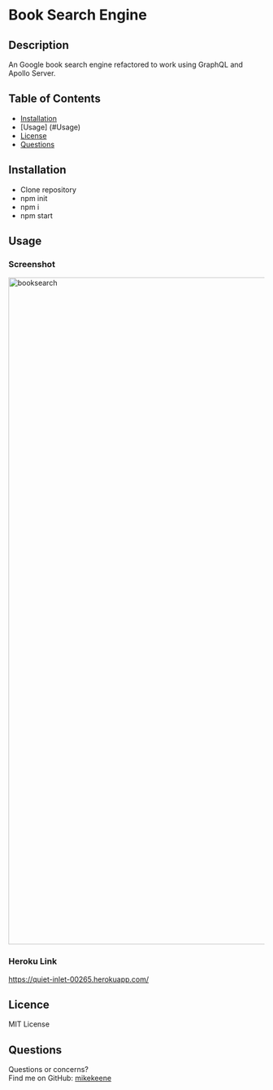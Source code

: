 # Book Search Engine

## Description

 An Google book search engine refactored to work using GraphQL and Apollo Server.

## Table of Contents

* [Installation](#Installation)
* [Usage] (#Usage)
* [License](#License)
* [Questions](#Questions)

## Installation

* Clone repository
* npm init
* npm i
* npm start

## Usage

### Screenshot

<img width="1311" alt="booksearch" src="https://user-images.githubusercontent.com/93222787/161403529-97f09f09-f480-4294-98be-1eccd4aef825.png">

### Heroku Link

<https://quiet-inlet-00265.herokuapp.com/>

## Licence

MIT License

## Questions

Questions or concerns? </br>
Find me on GitHub: [mikekeene](https://github.com/mikekeene)
